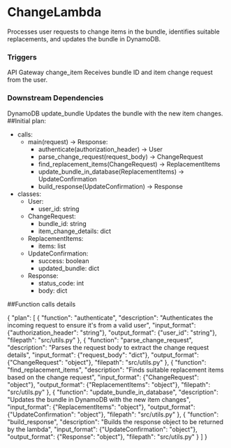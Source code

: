 # ChangeLambda
Processes user requests to change items in the bundle, identifies suitable replacements, and updates the bundle in DynamoDB.

### Triggers
API Gateway change_item Receives bundle ID and item change request from the user.

### Downstream Dependencies
DynamoDB update_bundle Updates the bundle with the new item changes.
##Initial plan:

- calls:
    - main(request) -> Response:
        - authenticate(authorization_header) -> User
        - parse_change_request(request_body) -> ChangeRequest
        - find_replacement_items(ChangeRequest) -> ReplacementItems
        - update_bundle_in_database(ReplacementItems) -> UpdateConfirmation
        - build_response(UpdateConfirmation) -> Response
- classes:
    - User:
        - user_id: string
    - ChangeRequest:
        - bundle_id: string
        - item_change_details: dict
    - ReplacementItems:
        - items: list
    - UpdateConfirmation:
        - success: boolean
        - updated_bundle: dict
    - Response:
        - status_code: int
        - body: dict

##Function calls details

{
    "plan": [
        {
            "function": "authenticate",
            "description": "Authenticates the incoming request to ensure it's from a valid user",
            "input_format": {"authorization_header": "string"},
            "output_format": {"user_id": "string"},
            "filepath": "src/utils.py"
        },
        {
            "function": "parse_change_request",
            "description": "Parses the request body to extract the change request details",
            "input_format": {"request_body": "dict"},
            "output_format": {"ChangeRequest": "object"},
            "filepath": "src/utils.py"
        },
        {
            "function": "find_replacement_items",
            "description": "Finds suitable replacement items based on the change request",
            "input_format": {"ChangeRequest": "object"},
            "output_format": {"ReplacementItems": "object"},
            "filepath": "src/utils.py"
        },
        {
            "function": "update_bundle_in_database",
            "description": "Updates the bundle in DynamoDB with the new item changes",
            "input_format": {"ReplacementItems": "object"},
            "output_format": {"UpdateConfirmation": "object"},
            "filepath": "src/utils.py"
        },
        {
            "function": "build_response",
            "description": "Builds the response object to be returned by the lambda",
            "input_format": {"UpdateConfirmation": "object"},
            "output_format": {"Response": "object"},
            "filepath": "src/utils.py"
        }
    ]
}
